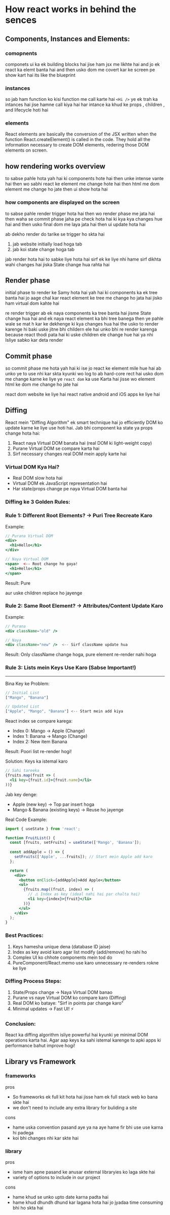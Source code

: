 # How react works in behind the sences

## Components, Instances and Elements:
### comopnents
componets ui ka ek building blocks hai jise ham jsx me likhte hai and jo ek react ka elemt banta hai and then usko dom me covert kar ke screen pe show kart hai its like the blueprint

### instances
so jab ham function ko kisi function me call karte hai `<Hi />` ye ek trah ka intances hai jise hamne call kiya hai
har intance ka khud ke props , children , and lifecycle hoti hai

### elements
React elements are basically the conversion of the JSX written when the function React.createElement() is called in the code. They hold all the information necessary to create DOM elements, redering those DOM elements on screen.

## how rendering works overview
to sabse pahle hota yah hai ki components hote hai then unke intense vante hai then wo sabhi react ke element me change hote hai then html me dom element me change ho jate then ui show hota hai 

### how components are displayed on the screen 
to sabse pahle render trigger hota hai then wo render phase me jata hai then waha se commit phase jaha pe check hota hai ki kya kya changes hue hai and then usko final dom me laya jata hai then ui update hota hai

ab dekho render do tarike se trigger ho skta hai
1. jab website initially load hoga tab
2. jab koi state change hoga tab

jab render hota hai to sabke liye hota hai sirf ek ke liye nhi hame sirf dikhta wahi changes hai jiska State change hua rahta hai 

## Render phase 
initial phase
to render ke Samy hota hai yah hai ki components ka ek tree banta hai jo aage chal kar react element ke tree me change ho jata hai jisko ham virtual dom kahte hai

re render trigger 
ab ek naya components ka tree banta hai jisme State change hua hai and ek naya react element ka bhi tree banega then ye pahle wale se mat h kar ke dekhenge ki kya changes hua hai the  usko to render karenge hi baki uske jitne bhi childern ele hai unko bhi re render karenga because react thodi pata hai ki uske children ele change hue hai ya nhi Isliye sabko kar deta render 


## Commit phase 
so commit phase me hota yah hai ki ise jo react ke element mile hue hai ab unko ye to use nhi kar skta kyunki wo log to ab hard-core rect hai usko dom me change karne ke liye ye `react dom` ka use Karta hai jisse wo element html ke dom me change ho jate hai

react dom website ke liye hai
react native android and iOS apps ke liye hai 

## Diffing

React mein "Diffing Algorithm" ek smart technique hai jo efficiently DOM ko update karne ke liye use hoti hai. Jab bhi component ka state ya props change hota hai:

1. React naya Virtual DOM banata hai (real DOM ki light-weight copy)
2. Purane Virtual DOM se compare karta hai
3. Sirf necessary changes real DOM mein apply karte hai

### Virtual DOM Kya Hai?

- Real DOM slow hota hai
- Virtual DOM ek JavaScript representation hai
- Har state/props change pe naya Virtual DOM banta hai

### Diffing ke 3 Golden Rules:


### Rule 1: Different Root Elements? → Puri Tree Recreate Karo

Example:
```jsx
// Purana Virtual DOM
<div>
  <h1>Hello</h1>
</div>

// Naya Virtual DOM
<span>  <-- Root change ho gaya!
  <h1>Hello</h1>
</span>
```
Result: Pure <div> aur uske children replace ho jayenge

### Rule 2: Same Root Element? → Attributes/Content Update Karo

Example:
```jsx
// Purana
<div className="old" />

// Naya
<div className="new" />  <-- Sirf className update hua
```
Result: Only className change hoga, pure element re-render nahi hoga

### Rule 3: Lists mein Keys Use Karo (Sabse Important!)
--------------------------------------------------
Bina Key ke Problem:
```jsx
// Initial List
["Mango", "Banana"]

// Updated List
["Apple", "Mango", "Banana"] <-- Start mein add kiya
```
React index se compare karega:
- Index 0: Mango → Apple (Change)
- Index 1: Banana → Mango (Change)
- Index 2: New item Banana

Result: Poori list re-render hogi!

Solution: Keys ka istemal karo
```jsx
// Sahi tareeka
{fruits.map(fruit => (
  <li key={fruit.id}>{fruit.name}</li>
))}
```
Jab key denge:
- Apple (new key) → Top par insert hoga
- Mango & Banana (existing keys) → Reuse ho jayenge

Real Code Example:
```jsx
import { useState } from 'react';

function FruitList() {
  const [fruits, setFruits] = useState(['Mango', 'Banana']);
  
  const addApple = () => {
    setFruits(['Apple', ...fruits]); // Start mein Apple add karo
  };

  return (
    <div>
      <button onClick={addApple}>Add Apple</button>
      <ul>
        {fruits.map((fruit, index) => (
          // ⚠️ Index as key (ideal nahi hai par chalta hai)
          <li key={index}>{fruit}</li>
        ))}
      </ul>
    </div>
  );
}
```
### Best Practices:

1. Keys hamesha unique dena (database ID jaise)
2. Index as key avoid karo agar list modify (add/remove) ho rahi ho
3. Complex UI ko chhote components mein tod do
4. PureComponent/React.memo use karo unnecessary re-renders rokne ke liye

### Diffing Process Steps:

1. State/Props change → Naya Virtual DOM banao
2. Purane vs naye Virtual DOM ko compare karo (Diffing)
3. Real DOM ko bataye: "Sirf in points par change karo"
4. Minimal updates → Fast UI! ⚡

### Conclusion:

React ka diffing algorithm isliye powerful hai kyunki ye minimal DOM operations karta hai. Agar aap keys ka sahi istemal karenge to apki apps ki performance bahut improve hogi!


## Library vs Framework

### frameworks 
pros
- So frameworks ek full kit hota hai jisse ham ek full stack web ko bana skte hai 
- we don't need to include any extra library for buliding a site

cons 
- hame uska convention pasand aye ya na aye hame fir bhi use use karna hi padega 
- koi bhi changes nhi kar skte hai

### library 
pros
- isme ham apne pasand ke anusar external libraryies ko laga skte hai
- variety of options to include in our project 

cons
- hame khud se unko upto date karna padta hai
- hame khud dhundh dhund kar lagana hota hai jo jyadaa time consuming bhi ho skta hai
